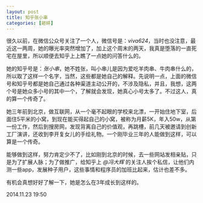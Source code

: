 ```yaml
---
layout: post
title: 知乎张小串
categories: [砸碎]
---
```


很久以前，在微信公众号关注了一个人，微信号是：*viva624*，当时也没注意，最近这一两周，她的曝光率突然增加了，加上这个周末的两天，我真是堕落的一直死宅在屋里，所以顺便去知乎上上瞧了一点她的问答什么的。

她的知乎号是：*张小串*，她不姓张，叫小串儿是因为爱吃羊肉串、牛肉串什么的，所以取了这样一个名字，当然，这些都是她自己的解释。先说明一点，上面的微信号和知乎号都是她自己通过各种渠道主动公开的，不涉及隐私，并且，我想，这两个号是她众多小号的其中一个，了解就会发现，她真心小号太多了。不过这人，真的算一个传奇了。

她三年前到北京，做互联网，从一个毫不起眼的学校来北漂，一开始住地下室，后面住5平米的小窝，到现在能买得起自己的小窝，被称为月薪5K，年入50w，从第一份工作，然后到搜房网，发现背离自己的价值观，再跳槽，前几天被邀请到创新工厂演讲，还收到李开复女儿的手绘礼物。一个刚毕业三年的人能做到这样，可以算是一个传奇。

能够做到这样，努力肯定少不了，比如刚到北京的时候，去一些网站发相亲贴，只是为了扩展人脉；为了做推广，给知乎上 *@冯大辉* 的关注人挨个私信，让他们内测一些app，发展种子用户，这些事情和程序员的加班比起来，估计也差不多。

有机会真想好好了解一下，她是怎么在3年成长到这样的。

2014.11.23 19:50